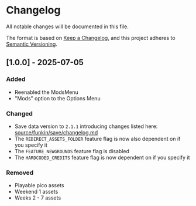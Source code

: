 # Changelog
All notable changes will be documented in this file.

The format is based on [Keep a Changelog](https://keepachangelog.com/en/1.0.0/),
and this project adheres to [Semantic Versioning](https://semver.org/spec/v2.0.0.html).

## [1.0.0] - 2025-07-05
### Added
- Reenabled the ModsMenu
- "Mods" option to the Options Menu
### Changed
- Save data version to `2.1.1` introducing changes listed here: [source/funkin/save/changelog.md](source/funkin/save/changelog.md)
- The `REDIRECT_ASSETS_FOLDER` feature flag is now also dependent on if you specify it
- The `FEATURE_NEWGROUNDS` feature flag is disabled
- The `HARDCODED_CREDITS` feature flag is now dependent on if you specify it
### Removed
- Playable pico assets
- Weekend 1 assets
- Weeks 2 - 7 assets
